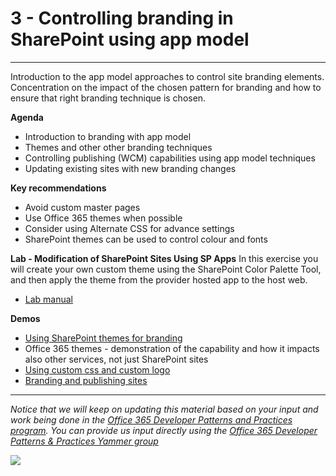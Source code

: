 # 3 - Controlling branding in SharePoint using app model #

----------

Introduction to the app model approaches to control site branding elements. Concentration on the impact of the chosen pattern for branding and how to ensure that right branding technique is chosen. 

**Agenda**
- Introduction to branding with app model
- Themes and other other branding techniques
- Controlling publishing (WCM) capabilities using app model techniques
- Updating existing sites with new branding changes

**Key recommendations**
- Avoid custom master pages
- Use Office 365 themes when possible
- Consider using Alternate CSS for advance settings
- SharePoint themes can be used to control colour and fonts

**Lab - Modification of SharePoint Sites Using SP Apps**
In this exercise you will create your own custom theme using the SharePoint Color Palette Tool, and then apply the theme from the provider hosted app to the host web.

- [Lab manual](Lab.md)

**Demos**
- [Using SharePoint themes for branding](https://github.com/OfficeDev/PnP/tree/master/Scenarios/Branding.Themes)
- Office 365 themes - demonstration of the capability and how it impacts also other services, not just SharePoint sites
- [Using custom css and custom logo](https://github.com/OfficeDev/PnP/tree/master/Samples/Branding.AlternateCSSAndSiteLogo)
- [Branding and publishing sites](https://github.com/OfficeDev/PnP/tree/master/Scenarios/Provisioning.PublishingFeatures)

----------

*Notice that we will keep on updating this material based on your input and work being done in the [Office 365 Developer Patterns and Practices program](http://aka.ms/officedevpnp). You can provide us input directly using the [Office 365 Developer Patterns & Practices Yammer group](http://aka.ms/officedevpnpyammer)*

![](https://camo.githubusercontent.com/a732087ed949b0f2f84f5f02b8c79f1a9dd96f65/687474703a2f2f692e696d6775722e636f6d2f6c3031686876452e706e67)